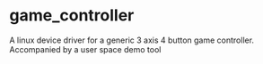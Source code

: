 # game_controller
A linux device driver for a generic 3 axis 4 button game controller. Accompanied by a user space demo tool
